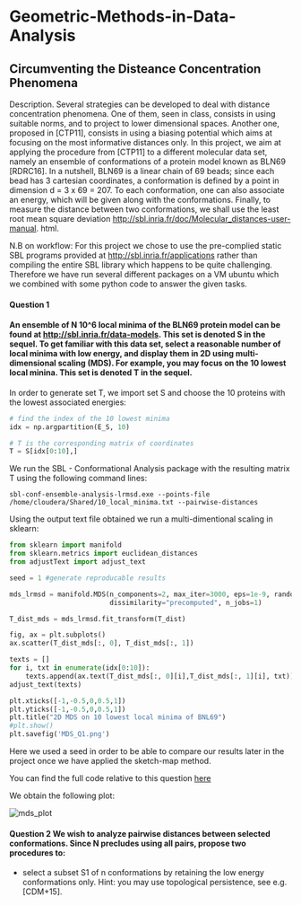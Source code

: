 # Geometric-Methods-in-Data-Analysis
## Circumventing the Disteance Concentration Phenomena
 
Description. Several strategies can be developed to deal with distance concentration phenomena. One of
them, seen in class, consists in using suitable norms, and to project to lower dimensional spaces. Another one,
proposed in [CTP11], consists in using a biasing potential which aims at focusing on the most informative
distances only. In this project, we aim at applying the procedure from [CTP11] to a different molecular data
set, namely an ensemble of conformations of a protein model known as BLN69 [RDRC16]. In a nutshell,
BLN69 is a linear chain of 69 beads; since each bead has 3 cartesian coordinates, a conformation is defined
by a point in dimension d = 3 x 69 = 207. To each conformation, one can also associate an energy, which will
be given along with the conformations. Finally, to measure the distance between two conformations, we shall
use the least root mean square deviation http://sbl.inria.fr/doc/Molecular_distances-user-manual.
html.

N.B on workflow: 
For this project we chose to use the pre-complied static SBL programs provided at http://sbl.inria.fr/applications rather than compiling the entire SBL library which happens to be quite challenging. Therefore we have run several different packages on a VM ubuntu which we combined with some python code to answer the given tasks.

#### Question 1 
#### An ensemble of N  10^6 local minima of the BLN69 protein model can be found at http://sbl.inria.fr/data-models. This set is denoted S in the sequel. To get familiar with this data set, select a reasonable number of local minima with low energy, and display them in 2D using multi-dimensional scaling (MDS). For example, you may focus on the 10 lowest local minina. This set is denoted T in the sequel.

In order to generate set T, we import set S and choose the 10 proteins with the lowest associated energies:
```python
# find the index of the 10 lowest minima
idx = np.argpartition(E_S, 10)

# T is the corresponding matrix of coordinates
T = S[idx[0:10],]
```

We run the SBL - Conformational Analysis package with the resulting matrix T using the following command lines:
```
sbl-conf-ensemble-analysis-lrmsd.exe --points-file /home/cloudera/Shared/10_local_minima.txt --pairwise-distances
```

Using the output text file obtained we run a multi-dimentional scaling in sklearn: 
```python
from sklearn import manifold
from sklearn.metrics import euclidean_distances
from adjustText import adjust_text

seed = 1 #generate reproducable results

mds_lrmsd = manifold.MDS(n_components=2, max_iter=3000, eps=1e-9, random_state=seed, 
                         dissimilarity="precomputed", n_jobs=1)

T_dist_mds = mds_lrmsd.fit_transform(T_dist)

fig, ax = plt.subplots()
ax.scatter(T_dist_mds[:, 0], T_dist_mds[:, 1])

texts = []
for i, txt in enumerate(idx[0:10]):
    texts.append(ax.text(T_dist_mds[:, 0][i],T_dist_mds[:, 1][i], txt))
adjust_text(texts)

plt.xticks([-1,-0.5,0,0.5,1])
plt.yticks([-1,-0.5,0,0.5,1])
plt.title("2D MDS on 10 lowest local minima of BNL69")
#plt.show()
plt.savefig('MDS_Q1.png')
```
Here we used a seed in order to be able to compare our results later in the project once we have applied the sketch-map method.

You can find the full code relative to this question [here](https://github.com/paulvercoustre/Geometric-Methods-in-Data-Analysis/blob/master/code/Project_Notebook.ipynb)

We obtain the following plot: 

![mds_plot](https://github.com/paulvercoustre/Geometric-Methods-in-Data-Analysis/blob/master/img/MDS_Q1.png)

#### Question 2 We wish to analyze pairwise distances between selected conformations. Since N precludes using all pairs, propose two procedures to:

* select a subset S1 of n conformations by retaining the low energy conformations only. Hint: you may use topological persistence, see e.g. [CDM+15].



